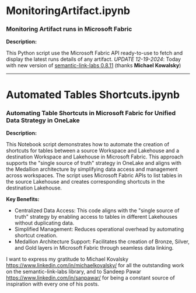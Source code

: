 # MonitoringArtifact.ipynb

### Monitoring Artifact runs in Microsoft Fabric

**Description:**

This Python script use the Microsoft Fabric API ready-to-use to fetch and display the latest runs details of any artifact.
*UPDATE 12-19-2024*: Today with new version of [semantic-link-labs 0.8.11](https://github.com/microsoft/semantic-link-labs/releases/tag/0.8.11) (thanks **Michael Kowalsky**)
_____________________________________

# Automated Tables Shortcuts.ipynb

### Automating Table Shortcuts in Microsoft Fabric for Unified Data Strategy in OneLake

**Description:**

This Notebook script demonstrates how to automate the creation of shortcuts for tables between a source Workspace and Lakehouse and a destination Workspace and Lakehouse in Microsoft Fabric. This approach supports the "single source of truth" strategy in OneLake and aligns with the Medallion architecture by simplifying data access and management across workspaces. The script uses Microsoft Fabric APIs to list tables in the source Lakehouse and creates corresponding shortcuts in the destination Lakehouse.

**Key Benefits:**
- Centralized Data Access: This code aligns with the "single source of truth" strategy by enabling access to tables in different Lakehouses without duplicating data.
- Simplified Management: Reduces operational overhead by automating shortcut creation.
- Medallion Architecture Support: Facilitates the creation of Bronze, Silver, and Gold layers in Microsoft Fabric through seamless data linking.

I want to express my gratitude to Michael Kovalsky https://www.linkedin.com/in/michaelkovalsky/ for all the outstanding work on the semantic-link-labs library, and to Sandeep Pawar https://www.linkedin.com/in/sanpawar/ for being a constant source of inspiration with every one of his posts.
